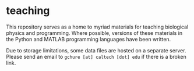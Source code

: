 # teaching	
This repository serves as a home to myriad materials for teaching biological
physics and programming. Where possible, versions of these materials in the
Python and MATLAB programming languages have been written.

Due to storage limitations, some data files are hosted on a separate server.
Please send an email to `gchure [at] caltech [dot] edu` if there is a broken
link.
